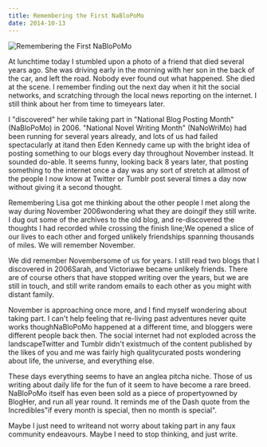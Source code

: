```yaml
---
title: Remembering the First NaBloPoMo
date: 2014-10-13
---
```


![Remembering the First NaBloPoMo](https://source.unsplash.com/03UCoidYvXw/1600x900)

At lunchtime today I stumbled upon a photo of a friend that died several years ago. She was driving early in the morning with her son in the back of the car, and left the road. Nobody ever found out what happened. She died at the scene. I remember finding out the next day when it hit the social networks, and scratching through the local news reporting on the internet. I still think about her from time to timeyears later.

I "discovered" her while taking part in "National Blog Posting Month" (NaBloPoMo) in 2006. "National Novel Writing Month" (NaNoWriMo) had been running for several years already, and lots of us had failed spectacularly at itand then Eden Kennedy came up with the bright idea of posting something to our blogs every day throughout November instead. It sounded do-able. It seems funny, looking back 8 years later, that posting something to the internet once a day was any sort of stretch at allmost of the people I now know at Twitter or Tumblr post several times a day now without giving it a second thought.

Remembering Lisa got me thinking about the other people I met along the way during November 2006wondering what they are doingif they still write. I dug out some of the archives to the old blog, and re-discovered the thoughts I had recorded while crossing the finish line;We opened a slice of our lives to each other and forged unlikely friendships spanning thousands of miles. We will remember November.

We did remember Novembersome of us for years. I still read two blogs that I discovered in 2006Sarah, and Victoriawe became unlikely friends. There are of course others that have stopped writing over the years, but we are still in touch, and still write random emails to each other as you might with distant family.

November is approaching once more, and I find myself wondering about taking part. I can't help feeling that re-living past adventures never quite works thoughNaBloPoMo happened at a different time, and bloggers were different people back then. The social internet had not exploded across the landscapeTwitter and Tumblr didn't existmuch of the content published by the likes of you and me was fairly high qualitycurated posts wondering about life, the universe, and everything else.

These days everything seems to have an anglea pitcha niche. Those of us writing about daily life for the fun of it seem to have become a rare breed. NaBloPoMo itself has even been sold as a piece of propertyowned by BlogHer, and run all year round. It reminds me of the Dash quote from the Incredibles"if every month is special, then no month is special".

Maybe I just need to writeand not worry about taking part in any faux community endeavours. Maybe I need to stop thinking, and just write.